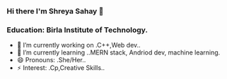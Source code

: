 ### Hi there I'm Shreya Sahay 👋
### Education: Birla Institute of Technology.


- 🔭 I’m currently working on .C++,Web dev..
- 🌱 I’m currently learning ..MERN stack, Andriod dev, machine learning.
- 😄 Pronouns: .She/Her..
- ⚡ Interest: .Cp,Creative Skills..
